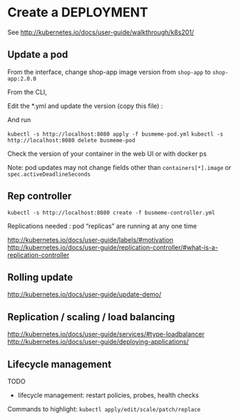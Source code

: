 # Create a DEPLOYMENT

See http://kubernetes.io/docs/user-guide/walkthrough/k8s201/

## Update a pod

From the interface, change shop-app image version from `shop-app` to `shop-app:2.0.0`

From the CLI,

Edit the *.yml and update the version (copy this file) :

And run

`kubectl -s http://localhost:8080 apply -f busmeme-pod.yml`
`kubectl -s http://localhost:8080 delete busmeme-pod`


Check the version of your container in the web UI or with docker ps

Note: pod updates may not change fields other than `containers[*].image` or `spec.activeDeadlineSeconds`

## Rep controller

`kubectl -s http://localhost:8080 create -f busmeme-controller.yml`


Replications needed : pod “replicas” are running at any one time

http://kubernetes.io/docs/user-guide/labels/#motivation
http://kubernetes.io/docs/user-guide/replication-controller/#what-is-a-replication-controller

## Rolling update

http://kubernetes.io/docs/user-guide/update-demo/


## Replication / scaling / load balancing


http://kubernetes.io/docs/user-guide/services/#type-loadbalancer
http://kubernetes.io/docs/user-guide/deploying-applications/

## Lifecycle management

TODO
* lifecycle management: restart policies, probes, health checks

Commands to highlight: `kubectl apply/edit/scale/patch/replace`